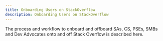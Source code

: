 ```yaml
---
title: Onboarding Users on StackOverflow
description: Onboarding Users on StackOverflow
---
```


The process and workflow to onboard and offboard SAs, CS, PSEs, SMBs and Dev Advocates onto and off Stack Overflow is described here.
